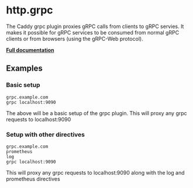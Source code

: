 # http.grpc

The Caddy grpc plugin proxies gRPC calls from clients to gRPC servies. It makes it possible for gRPC services to be
consumed from normal gRPC clients or from browsers (using the gRPC-Web protocol).

**[Full documentation](https://github.com/pieterlouw/caddy-grpc/blob/master/README.md)**

## Examples

### Basic setup

``` caddyfile
grpc.example.com 
grpc localhost:9090
```

The above will be a basic setup of the grpc plugin. This will proxy any grpc requests to localhost:9090

### Setup with other directives

``` caddyfile
grpc.example.com 
prometheus
log
grpc localhost:9090
```

This will proxy any grpc requests to localhost:9090 along with the log and prometheus directives
